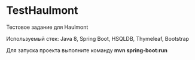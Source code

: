 # TestHaulmont

Тестовое задание для Haulmont

Используемый стек: Java 8, Spring Boot, HSQLDB, Thymeleaf, Bootstrap

Для запуска проекта выполните команду <b>mvn spring-boot:run<b>
